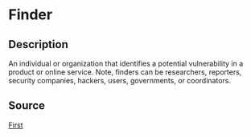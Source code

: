# Finder

## Description

An individual or organization that identifies a potential vulnerability in a product or online service. Note, finders can be researchers, reporters, security companies, hackers, users, governments, or coordinators.

## Source

[First](https://www.first.org/standards/frameworks/psirts/psirt_services_framework_v1.1#fnref-3)